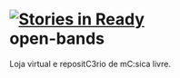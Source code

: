 [![Stories in Ready](https://badge.waffle.io/I-am-Gabi/open-bands.png?label=ready)](https://waffle.io/I-am-Gabi/open-bands)  
open-bands
==========

Loja virtual e repositC3rio de mC:sica livre.
